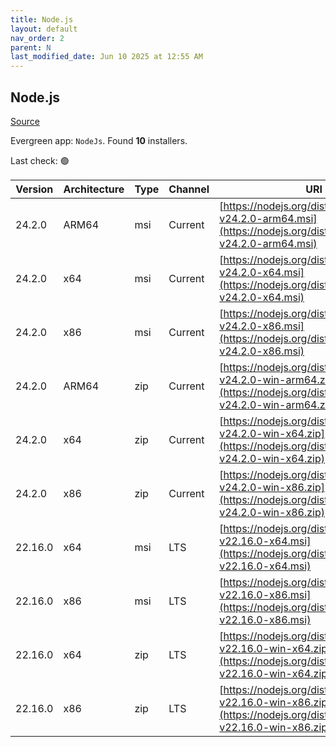 ```yaml
---
title: Node.js
layout: default
nav_order: 2
parent: N
last_modified_date: Jun 10 2025 at 12:55 AM
---
```


## Node.js

[Source](https://nodejs.org/)

Evergreen app: `NodeJs`. Found **10** installers.

Last check: 🟢

| Version | Architecture | Type | Channel | URI                                                                                                                      |
| ------- | ------------ | ---- | ------- | ------------------------------------------------------------------------------------------------------------------------ |
| 24.2.0  | ARM64        | msi  | Current | [https://nodejs.org/dist/v24.2.0/node-v24.2.0-arm64.msi](https://nodejs.org/dist/v24.2.0/node-v24.2.0-arm64.msi)         |
| 24.2.0  | x64          | msi  | Current | [https://nodejs.org/dist/v24.2.0/node-v24.2.0-x64.msi](https://nodejs.org/dist/v24.2.0/node-v24.2.0-x64.msi)             |
| 24.2.0  | x86          | msi  | Current | [https://nodejs.org/dist/v24.2.0/node-v24.2.0-x86.msi](https://nodejs.org/dist/v24.2.0/node-v24.2.0-x86.msi)             |
| 24.2.0  | ARM64        | zip  | Current | [https://nodejs.org/dist/v24.2.0/node-v24.2.0-win-arm64.zip](https://nodejs.org/dist/v24.2.0/node-v24.2.0-win-arm64.zip) |
| 24.2.0  | x64          | zip  | Current | [https://nodejs.org/dist/v24.2.0/node-v24.2.0-win-x64.zip](https://nodejs.org/dist/v24.2.0/node-v24.2.0-win-x64.zip)     |
| 24.2.0  | x86          | zip  | Current | [https://nodejs.org/dist/v24.2.0/node-v24.2.0-win-x86.zip](https://nodejs.org/dist/v24.2.0/node-v24.2.0-win-x86.zip)     |
| 22.16.0 | x64          | msi  | LTS     | [https://nodejs.org/dist/v22.16.0/node-v22.16.0-x64.msi](https://nodejs.org/dist/v22.16.0/node-v22.16.0-x64.msi)         |
| 22.16.0 | x86          | msi  | LTS     | [https://nodejs.org/dist/v22.16.0/node-v22.16.0-x86.msi](https://nodejs.org/dist/v22.16.0/node-v22.16.0-x86.msi)         |
| 22.16.0 | x64          | zip  | LTS     | [https://nodejs.org/dist/v22.16.0/node-v22.16.0-win-x64.zip](https://nodejs.org/dist/v22.16.0/node-v22.16.0-win-x64.zip) |
| 22.16.0 | x86          | zip  | LTS     | [https://nodejs.org/dist/v22.16.0/node-v22.16.0-win-x86.zip](https://nodejs.org/dist/v22.16.0/node-v22.16.0-win-x86.zip) |
